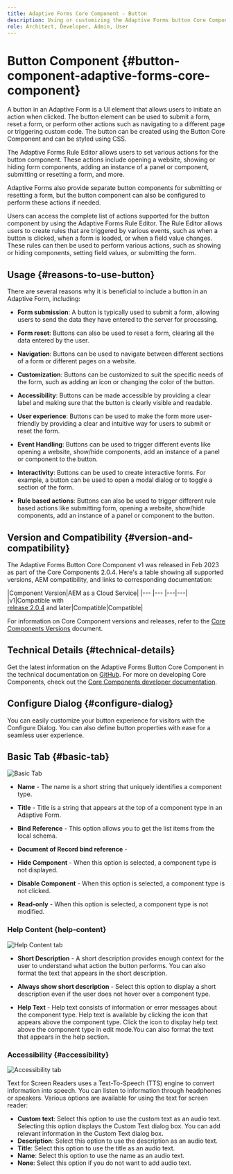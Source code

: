 ```yaml
---
title: Adaptive Forms Core Component - Button
description: Using or customizing the Adaptive Forms button Core Component.
role: Architect, Developer, Admin, User
---
```


# Button Component {#button-component-adaptive-forms-core-component}

A button in an Adaptive Form is a UI element that allows users to initiate an action when clicked. The button element can be used to submit a form, reset a form, or perform other actions such as navigating to a different page or triggering custom code. The button can be created using the Button Core Component and can be styled using CSS.

The Adaptive Forms Rule Editor allows users to set various actions for the button component. These actions include opening a website, showing or hiding form components, adding an instance of a panel or component, submitting or resetting a form, and more.

Adaptive Forms also provide separate button components for submitting or resetting a form, but the button component can also be configured to perform these actions if needed.

Users can access the complete list of actions supported for the button component by using the Adaptive Forms Rule Editor. The Rule Editor allows users to create rules that are triggered by various events, such as when a button is clicked, when a form is loaded, or when a field value changes. These rules can then be used to perform various actions, such as showing or hiding components, setting field values, or submitting the form. 

## Usage {#reasons-to-use-button}

There are several reasons why it is beneficial to include a button in an Adaptive Form, including:

*   **Form submission**: A button is typically used to submit a form, allowing users to send the data they have entered to the server for processing.

*   **Form reset**: Buttons can also be used to reset a form, clearing all the data entered by the user.

*   **Navigation**: Buttons can be used to navigate between different sections of a form or different pages on a website.

*   **Customization**: Buttons can be customized to suit the specific needs of the form, such as adding an icon or changing the color of the button.

*   **Accessibility**: Buttons can be made accessible by providing a clear label and making sure that the button is clearly visible and readable.

*   **User experience**: Buttons can be used to make the form more user-friendly by providing a clear and intuitive way for users to submit or reset the form.

*   **Event Handling**: Buttons can be used to trigger different events like opening a website, show/hide components, add an instance of a panel or component to the button.

*   **Interactivity**: Buttons can be used to create interactive forms. For example, a button can be used to open a modal dialog or to toggle a section of the form.

*   **Rule based actions**: Buttons can also be used to trigger different rule based actions like submitting form, opening a website, show/hide components, add an instance of a panel or component to the button.

## Version and Compatibility {#version-and-compatibility}

The Adaptive Forms Button Core Component v1 was released in Feb 2023 as part of the Core Components 2.0.4. Here's a table showing all supported versions, AEM compatibility, and links to corresponding documentation:

|Component Version|AEM as a Cloud Service|
|--- |--- |---|---|
|v1|Compatible with<br>[release 2.0.4](/help/versions.md) and later|Compatible|Compatible|

For information on Core Component versions and releases, refer to the [Core Components Versions](/help/versions.md) document.

<!-- ## Sample Component Output {#sample-component-output}

To experience the Accordion Component as well as see examples of its configuration options as well as HTML and JSON output, visit the [Component Library](https://adobe.com/go/aem_cmp_library_accordion). -->

## Technical Details {#technical-details}

Get the latest information on the Adaptive Forms Button Core Component in the technical documentation on [GitHub](https://github.com/adobe/aem-core-forms-components/tree/master/ui.af.apps/src/main/content/jcr_root/apps/core/fd/components/form/button/v1/button). For more on developing Core Components, check out the [Core Components developer documentation](/help/developing/overview.md).

## Configure Dialog {#configure-dialog}

You can easily customize your button experience for visitors with the Configure Dialog. You can also define button properties with ease for a seamless user experience.

## Basic Tab {#basic-tab}

![Basic Tab](/help/adaptive-forms/assets/button_basictab.png)

* **Name** - The name is a short string that uniquely identifies a component type.

* **Title** - Title is a string that appears at the top of a component type in an Adaptive Form.

* **Bind Reference** - This option allows you to get the list items from the local schema.

* **Document of Record bind reference** - 

* **Hide Component** - When this option is selected, a component type is not displayed. 
* **Disable Component** - When this option is selected, a component type is not clicked.
* **Read-only** - When this option is selected, a component type is not modified.

### Help Content {help-content}

![Help Content tab](/help/adaptive-forms/assets/button_helptab.png)

* **Short Description** - A short description provides enough context for the user to understand what action the button performs. You can also format the text that appears in the short description.

* **Always show short description** - Select this option to display a short description even if the user does not hover over a component type.

* **Help Text** - Help text consists of information or error messages about the component type. Help text is available by clicking the icon that appears above the component type. Click the icon to display help text above the component type in edit mode.You can also format the text that appears in the help section.

### Accessibility {#accessibility}

![Accessibility tab](/help/adaptive-forms/assets/button_accessibilitytab.png)

Text for Screen Readers uses a Text-To-Speech (TTS) engine to convert information into speech. You can listen to information  through headphones or speakers. Various options are available for using the text for screen reader:
* **Custom text**: Select this option to use the custom text as an audio text. Selecting this option displays the Custom Text dialog box. You can add relevant information in the Custom Text dialog box.
* **Description**: Select this option to use the description as an audio text.
* **Title**: Select this option to use the title as an audio text.
* **Name**: Select this option to use the name as an audio text.
* **None**: Select this option if you do not want to add audio text.

